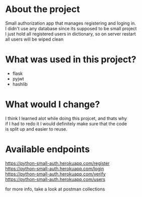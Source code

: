 # About the project

Small authorization app that manages registering and loging in.\
I didn't use any database since its supposed to be small project\
I just hold all registered users in dictionary, so on server restart\
all users will be wiped clean

# What was used in this project?

- flask
- pyjwt
- hashlib

# What would I change?

I think I learned alot while doing this projcet, and thats why \
if I had to redo it I would definitely make sure that the code\
is split up and easier to reuse.

# Available endpoints

https://python-small-auth.herokuapp.com/register \
https://python-small-auth.herokuapp.com/login \
https://python-small-auth.herokuapp.com/verify \
https://python-small-auth.herokuapp.com/users

for more info, take a look at postman collections

